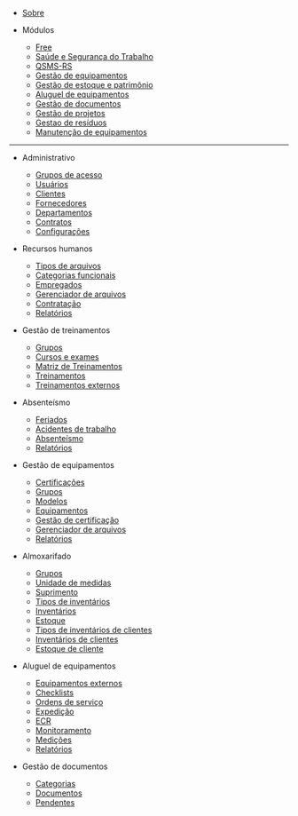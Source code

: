- [Sobre](?id=sobre)

- Módulos

    - [Free](packs/free.md)
    - [Saúde e Segurança do Trabalho](packs/occupational_health_and_safety.md)
    - [QSMS-RS](packs/qsms-rs.md)
    - [Gestão de equipamentos](packs/equipment-management.md)
    - [Gestão de estoque e patrimônio](packs/inventory-and-asset-management.md)
    - [Aluguel de equipamentos](packs/rental.md)
    - [Gestão de documentos](packs/documents-management.md)
    - [Gestão de projetos](packs/project-management.md)
    - [Gestao de resíduos](packs/waste_management.md)
    - [Manutenção de equipamentos](packs/equipment-maintenance.md)

---

- Administrativo

    - [Grupos de acesso](modules/administrative/access-groups.md)
    - [Usuários](modules/administrative/users.md)
    - [Clientes](modules/administrative/customers.md)
    - [Fornecedores](modules/administrative/vendors.md)
    - [Departamentos](modules/administrative/departments.md)
    - [Contratos](modules/administrative/contracts.md)
    - [Configurações](modules/administrative/settings.md)

- Recursos humanos

    - [Tipos de arquivos](modules/human-resources/file-types)
    - [Categorias funcionais](modules/human-resources/roles)
    - [Empregados](modules/human-resources/employees)
    - [Gerenciador de arquivos](modules/human-resources/file-manager)
    - [Contratação](modules/human-resources/hirings)
    - [Relatórios](modules/human-resources/reports)

- Gestão de treinamentos

    - [Grupos](modules/training-management/groups.md)
    - [Cursos e exames](modules/training-management/courses.md)
    - [Matriz de Treinamentos](modules/training-management/training-matrix.md)
    - [Treinamentos](modules/training-management/trainings.md)
    - [Treinamentos externos](modules/training-management/external-training.md)

- Absenteísmo

    - [Feriados](modules/qhsa/holidays.md)
    - [Acidentes de trabalho](modules/qhsa/work-accidents.md)
    - [Absenteísmo](modules/qhsa/absenteeism.md)
    - [Relatórios](modules/qhsa/reports.md)

- Gestão de equipamentos
    - [Certificações](modules/equipment-management/certifications.md)
    - [Grupos](modules/equipment-management/groups.md)
    - [Modelos](modules/equipment-management/models.md)
    - [Equipamentos](modules/equipment-management/equipments.md)
    - [Gestão de certificação](modules/equipment-management/certification-management.md)
    - [Gerenciador de arquivos](modules/equipment-management/file-manager)
    - [Relatórios](modules/equipment-management/reports.md)

- Almoxarifado
    - [Grupos](modules/warehouse/groups.md)
    - [Unidade de medidas](modules/warehouse/measurement-units.md)
    - [Suprimento](modules/warehouse/supplies.md)
    - [Tipos de inventários](modules/warehouse/inventory-types.md)
    - [Inventários](modules/warehouse/inventory.md)
    - [Estoque](modules/warehouse/stock.md)
    - [Tipos de inventários de clientes](modules/warehouse/customer-inventory-types.md)
    - [Inventários de clientes](modules/warehouse/customer-inventory.md)
    - [Estoque de cliente](modules/warehouse/customer-stock)

- Aluguel de equipamentos
    - [Equipamentos externos](modules/rental/external-equipments.md)
    - [Checklists](modules/rental/checklist.md)
    - [Ordens de serviço](modules/rental/service-orders.md)
    - [Expedição](modules/rental/expeditions.md)
    - [ECR](modules/rental/ecr.md)
    - [Monitoramento](modules/rental/monitoring.md)
    - [Medições](modules/rental/measurements.md)
    - [Relatórios](modules/rental/reports.md)

- Gestão de documentos
    - [Categorias](modules/equipment-management/categories.md)
    - [Documentos](modules/equipment-management/files.md)
    - [Pendentes](modules/equipment-management/pendings.md)